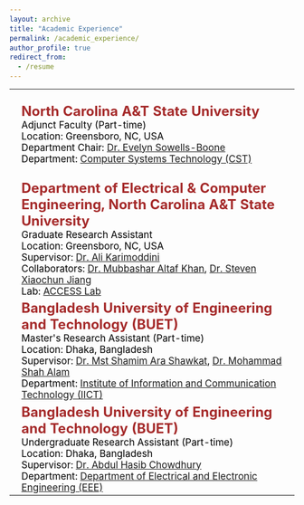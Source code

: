 ```yaml
---
layout: archive
title: "Academic Experience"
permalink: /academic_experience/
author_profile: true
redirect_from:
  - /resume
---
```

<table class="table__tablenospace">
  <tr>
    <td class="table__tablenospace"><img src='/images/NCAT.png' style='height:150px;width:150px'></td>
    <td class="table__tablenospace" width="600px">
      <span style="color:black; font-size:17px">
        <font color="brown" size="5"><b>North Carolina A&T State University</b></font><br/>
        Adjunct Faculty (Part-time) <!--[August 2023 – Present]--><br/>
        Location: Greensboro, NC, USA <br/>
        Department Chair: <a href="https://www.linkedin.com/in/evelyn-sowells-boone-ph-d-33187010b/" target="_blank">Dr. Evelyn Sowells-Boone</a><br/>
        Department: <a href="https://ncat.edu/cost/departments/computer-systems-technology/index.php" target="_blank">Computer Systems Technology (CST)</a>
      </span>
    </td>
  </tr>
  <tr>
    <td class="table__tablenospace"><img src='/images/ACCESSlab.png' style='height:150px;width:200px'></td>
    <td class="table__tablenospace" width="600px">
      <span style="color:black; font-size:17px">
        <font color="brown" size="5"><b>Department of Electrical & Computer Engineering, North Carolina A&T State University</b></font><br/>
        Graduate Research Assistant <!--[August 2017 – December 2021]--><br/>
        Location: Greensboro, NC, USA <br/>
        Supervisor: <a href="https://www.linkedin.com/in/ali-karimoddini-1506516a/" target="_blank">Dr. Ali Karimoddini</a><br/> 
        Collaborators: <a href="https://www.linkedin.com/in/mubbashar-altaf-khan-27459630/" target="_blank">Dr. Mubbashar Altaf Khan</a>, 
        <a href="https://ncat.edu/employee-bio.php?directoryID=788016678" target="_blank">Dr. Steven Xiaochun Jiang</a>
        <br/>
        Lab: <a href="https://www.accesslab.net/home/about" target="_blank">ACCESS Lab</a>
      </span>
    </td>
  </tr>
  <tr>
    <td class="table__tablenospace"><img src='/images/BUET_Name.png' style='height:150px;width:250px'></td>
    <td class="table__tablenospace" width="600px">
      <span style="color:black; font-size:17px">
        <font color="brown" size="5"><b>Bangladesh University of Engineering and Technology (BUET)</b></font><br/>
        Master's Research Assistant (Part-time) <!--[April 2014 – July 2017]--><br/>
        Location: Dhaka, Bangladesh <br/>
        Supervisor: <a href="https://www.linkedin.com/in/mst-shamim-ara-shawkat-434b11150/" target="_blank">Dr. Mst Shamim Ara Shawkat</a>,
        <a href="https://www.linkedin.com/in/mohammad-shah-alam-2a2406150/" target="_blank">Dr. Mohammad Shah Alam</a>
        <br/> 
        Department: <a href="https://iict.buet.ac.bd/" target="_blank">Institute of Information and Communication Technology (IICT)</a>
      </span>
    </td>
  </tr>
  <tr>
    <td class="table__tablenospace"><img src='/images/BUET_Name.png' style='height:150px;width:250px'></td>
    <td class="table__tablenospace" width="600px">
      <span style="color:black; font-size:17px">
        <font color="brown" size="5"><b>Bangladesh University of Engineering and Technology (BUET)</b></font><br/>
        Undergraduate Research Assistant (Part-time) <!--[August 2011 – February 2013]--><br/>
        Location: Dhaka, Bangladesh <br/>
        Supervisor: <a href="https://eee.buet.ac.bd/people/faculty/dahc" target="_blank">Dr. Abdul Hasib Chowdhury</a>
        <br/> 
        Department: <a href="https://eee.buet.ac.bd/" target="_blank">Department of Electrical and Electronic Engineering (EEE)</a>
      </span>
    </td>
  </tr>  
</table>

